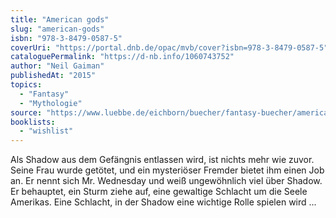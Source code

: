 ```yaml
---
title: "American gods"
slug: "american-gods"
isbn: "978-3-8479-0587-5"
coverUri: "https://portal.dnb.de/opac/mvb/cover?isbn=978-3-8479-0587-5"
cataloguePermalink: "https://d-nb.info/1060743752"
author: "Neil Gaiman"
publishedAt: "2015"
topics:
  - "Fantasy"
  - "Mythologie"
source: "https://www.luebbe.de/eichborn/buecher/fantasy-buecher/american-gods/id_2776174"
booklists: 
  - "wishlist"
---
```

Als Shadow aus dem Gefängnis entlassen wird, ist nichts mehr wie zuvor. Seine 
Frau wurde getötet, und ein mysteriöser Fremder bietet ihm einen Job an. Er 
nennt sich Mr. Wednesday und weiß ungewöhnlich viel über Shadow. Er behauptet, 
ein Sturm ziehe auf, eine gewaltige Schlacht um die Seele Amerikas. Eine 
Schlacht, in der Shadow eine wichtige Rolle spielen wird ...